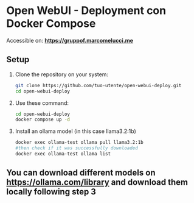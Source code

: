 # Open WebUI - Deployment con Docker Compose

Accessible on: **https://gruppof.marcomelucci.me**

## Setup

1. Clone the repository on your system:
   ```bash
   git clone https://github.com/tuo-utente/open-webui-deploy.git
   cd open-webui-deploy
2. Use these command:
   ```bash
   cd open-webui-deploy
   docker compose up -d
3. Install an ollama model (in this case llama3.2:1b)
   ```bash
   docker exec ollama-test ollama pull llama3.2:1b
   #then check if it was successfully downloaded
   docker exec ollama-test ollama list

## You can download different models on https://ollama.com/library and download them locally following step 3
